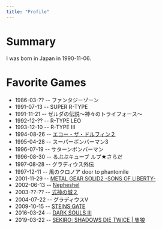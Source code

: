```yaml
---
title: "Profile"
---
```


# Summary

I was born in Japan in 1990-11-06.

# Favorite Games

- 1986-03-?? \-\- ファンタジーゾーン
- 1991-07-13 \-\- SUPER R-TYPE
- 1991-11-21 \-\- ゼルダの伝説～神々のトライフォース～
- 1992-12-?? \-\- R-TYPE LEO
- 1993-12-10 \-\- R-TYPE III
- 1994-08-26 \-\- [エコー・ザ・ドルフィン２](http://vc.sega.jp/vc_ecco2/)
- 1995-04-28 \-\- スーパーボンバーマン3
- 1996-07-19 \-\- サターンボンバーマン
- 1996-08-30 \-\- るぷぷキューブ ルプ★さらだ
- 1997-08-28 \-\- グラディウス外伝
- 1997-12-11 \-\- 風のクロノア  door to phantomile
- 2001-11-29 \-\- [METAL GEAR SOLID2 -SONS OF LIBERTY-](https://www.konami.com/mg/archive/mgs2/)
- 2002-06-13 \-\- [Nepheshel](http://til.sakura.ne.jp/soft_free/nepheshel/index.html)
- 2003-??-?? \-\- [式神の城２](http://www.alfasystem.net/game/shiki2/)
- 2004-07-22 \-\- グラディウスV
- 2009-10-15 \-\- [STEINS;GATE](http://steinsgate.jp/)
- 2016-03-24 \-\- [DARK SOULS Ⅲ](https://www.darksouls.jp/detail_ds3_tffe.html)
- 2019-03-22 \-\- [SEKIRO: SHADOWS DIE TWICE | 隻狼](https://www.sekiro.jp/)
